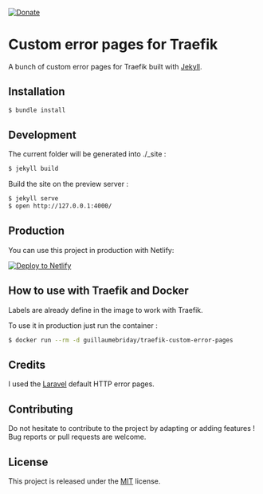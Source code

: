 [![Donate](https://img.shields.io/badge/Donate-PayPal-green.svg)](https://www.paypal.me/guillaumebriday)

# Custom error pages for Traefik

A bunch of custom error pages for Traefik built with [Jekyll](https://jekyllrb.com/).

## Installation

```bash
$ bundle install
```

## Development

The current folder will be generated into ./_site :
```bash
$ jekyll build
```

Build the site on the preview server :
```bash
$ jekyll serve
$ open http://127.0.0.1:4000/
```

## Production

You can use this project in production with Netlify:

[![Deploy to Netlify](https://www.netlify.com/img/deploy/button.svg)](https://app.netlify.com/start/deploy?repository=https://github.com/guillaumebriday/traefik-custom-error-pages)

## How to use with Traefik and Docker

Labels are already define in the image to work with Traefik.

To use it in production just run the container :

```bash
$ docker run --rm -d guillaumebriday/traefik-custom-error-pages
```

## Credits

I used the [Laravel](https://laravel.com/) default HTTP error pages.

## Contributing

Do not hesitate to contribute to the project by adapting or adding features ! Bug reports or pull requests are welcome.

## License

This project is released under the [MIT](http://opensource.org/licenses/MIT) license.
